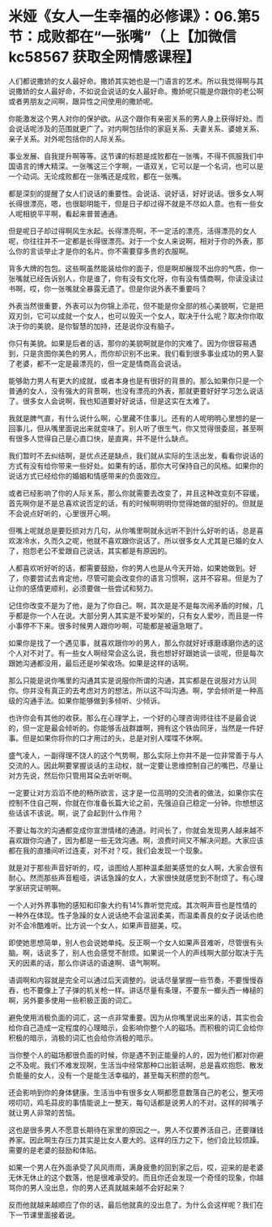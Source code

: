 # 米娅《女人一生幸福的必修课》：06.第5节：成败都在“一张嘴”（上【加微信 kc58567 获取全网情感课程】

人们都说撒娇的女人最好命。撒娇其实她也是一门语言的艺术。所以我觉得啊与其说撒娇的女人最好命，不如说会说话的女人最好命。撒娇呢只能是你跟你的老公啊或者男朋友之间啊，跟异性之间使用的撒娇呢。

你能激发这个男人对你的保护欲。从这个跟你有亲密关系的男人身上获得好处。而会说话呢涉及的范围就更广了。对内啊包括你的家庭关系、夫妻关系、婆媳关系、亲子关系。对外呢包括你的人际关系。

事业发展、自我提升啊等等。这节课的标题是成败都在一张嘴，不得不佩服我们中国语言的博大精深。一张嘴这三个字啊，一语双关，它可以是一个名词，也可以是一个动词。无论成败都在一张嘴还是成败，都在一张嘴。

都是深刻的提醒了女人们说话的重要性。会说话、说好话，好好说话。很多女人啊长得很漂亮，嗯，也很聪明能干，但是日子却过得不就是不尽如人意。也有一些女人呢相貌平平啊，看起来普普通通。

但是呢日子却过得啊风生水起。长得漂亮啊，不一定活的漂亮，活得漂亮的女人呢，你往往并不一定都是长得很漂亮。对于一个女人来说啊，相对于你的外表，那么你的言谈举止才是你的名片。你不需要穿多贵的衣服啊。

背多大牌的包包。这些啊虽然能装给你的面子，但是啊却展现不出你的气质，你一张嘴就已经告诉别人，你是谁了，你有没有文化呀，你有没有情商啊，你读没读过书啊，哎，你一张嘴就全暴露无遗了。但是你说外表不重要吗？

外表当然很重要，外表可以为你锦上添花，但不能是你全部的核心美貌啊，它是把双刃剑，它可以成就一个女人，也可以毁灭一个女人，取决于什么呢？取决你你取决于你的美貌，是你智慧的加持，还是说你没有脑子。

你只有美貌。如果是后者的话，那你的美貌啊就是你的灾难了。因为你很容易遇到，只是贪图你美色的男人，而你却识别不出来。我们看到很多事业成功的男人娶了老婆，都不一定是最漂亮的，但一定是情商高会说话。

能够助力男人有更大的成就，或者本身也是有很好的背景的。那么如果你只是一个普通的女人，没有强大的背景啊，也没有漂亮的外表，那就更要好好学习怎么说话了。很多女人会说啊，我也知道要好好说话，但是这实在太难了。

我就是脾气直，有什么说什么啊，心里藏不住事儿。还有的人呢明明心里想的是一回事儿，但从嘴里面说出来就变味了。别人听了很生气，你又觉得很委屈，甚至啊有很多人觉得自己是心直口快，是直爽，并不是什么缺点。

我们暂时不去纠结啊，是优点还是缺点，我们就从实际的生活出发，看看你说话的方式有没有给你带来一些好处。如果有的话，那你大可保持自己的风格。如果你的说话方式已经给你的婚姻和情感带来的负面效应。

或者已经影响了你的人际关系，那么你就需要去改变了，并且这种改变刻不容缓。首先啊你是不是总喜欢说否定的话，有的时候啊明明你觉得她做的挺好的。但就是不会说点好听的，心里很开心啊。

但嘴上呢就总是要贬损对方几句，从你嘴里啊就永远听不到什么好听的话，总是喜欢泼冷水，久而久之呢，他就不喜欢跟你说话了。所以很多女人尤其是已婚的女人了，抱怨老公不爱跟自己说话，其实都是有原因的。

人都喜欢听好听的话，都需要鼓励，你的男人也是从今天开始，如果她做到。好了，你要尝试去肯定他，尽管可能会改变你的语言习惯啊，这并不容易。但是为了让你的感情更顺利，必须要做一些尝试和努力。

记住你改变不是为了他，是为了你自己。啊，其次是是不是每次闹矛盾的时候，几乎都是你一个人在说。大部分男人其实是不爱吵架的，只有女人爱吵，而且是一件小事停不下来。很多时候男人跟你吵啊，可能都是被逼急眼了。

如果你是找了一个遇见事，就喜欢跟你吵的男人，那么你就好好琢磨琢磨你选的这个人对不对了。有一些女人啊经常会这么说，我也想好好跟她谈一谈呢，但是每次跟她沟通都没用，最后还是吵架收场。如果是这样的话啊。

那么只能是说你嘴里的沟通其实是说服你所谓的沟通，其实都是在说服对方认同你。你并没有真正的去考虑对方的想法，所以这不叫沟通。啊，学会倾听是一种高级的沟通手法。如果你能够做到多倾听、少倾诉。

也许你会有其他的收获。那么在心理学上，一个好的心理咨询师往往不是最会说的，但一定是最会倾听的。你能够舌战群雄啊，拥有这个铁齿同牙，当然是一件好事。但是如果你将你的口才用过的头，总是对别人喋喋不休啊。

盛气凌人，一副得理不饶人的这个气势啊，那么实际上你并不是一位非常善于与人交流的人。因此啊要掌握谈话的主动权，就一定要让思维控制自己的嘴巴，尽量让对方先说，然后你只管用耳朵去听听啊。

一定要让对方滔滔不绝的畅所欲言，这才是一位高明的交流者的做法，如果你实在控制不住自己啊，你就在你准备长篇大论之前，先强迫自己稳定一分钟。你想想这些话该不该说。啊，说了会起到什么作用？

不要让每次的沟通都变成你宣泄情绪的通道。时间长了，你就会发现男人越来越不喜欢跟你沟通了，因为都是一些无效沟通。啊，浪费时间又不解决问题。大家应该都在我的直播间听过连麦，对不对？哎，我们会发现一个现象。

就是对于那些声音好听的，哎，谈图给人那种温柔甜美感觉的女人啊，大家会很有耐心。然而那些声音粗哑，讲话急躁的女人，大家很快就感觉到不耐烦了。有心理学家研究证明啊。

一个人对外界事物的感知和印象大约有14%靠听觉完成。其次啊声音也是性情的一种外在体现。性子急躁的女人说话绝不会温润柔美，而温柔善良的女子说话也绝对不会冷酷难听。比方说一个女人，如果声音甜美，哎。

即使她思想简单，别人也会说她单纯。反正啊一个女人如果声音难听，尽管很有头脑。啊，话说多了，别人也会感觉不耐烦。如果说一个人的声线啊大部分取决于先天的因素的话，那么你讲话的语速啊、语气啊啊。

语调啊和内容就是完全可以通过后天调整的。说话尽量掌握一些节奏，不要慢慢吞吞，也不要像上了子弹的机关枪一样。讲话尽量有条理，不要东一榔头西一棒槌的啊，另外要多使用一些积极正面的词汇。

避免使用消极负面的词汇，这一点非常重要。因为从你嘴里说出来的话，其实也会给你自己造成一定程度的心理暗示，会影响你整个人的磁场。而积极的词汇会给你积极的暗示，消极的词汇也会给你消极的暗示。

当你整个人的磁场都很负面的时候，你是遇不到正能量的人的，因为他们都对你避之不及呢。我们不难发现啊，生活当中经常那种口出脏话啊，总是喜欢抱怨、散发负能量的女人，没有一个是能生活幸福的，甚至每天积攒的怨气。

还会影响到你的身体健康。生活当中有很多女人啊都愿意数落自己的老公，整天唠唠叨叨，鸡毛蒜皮的事情能说上一整天，每句话都是说男人的不对。这样的碎嘴子就让男人非常的苦恼。

这也是很多男人不愿意长期待在家里的原因之一。男人不仅要养活自己，还要赚钱养家。因此啊生存压力其实是比女人要大的。这样的压力之下，他们会比较烦躁。需要的是老婆的鼓励和体贴。

如果一个男人在外面承受了风风雨雨，满身疲惫的回到家之后，哎，迎来的是老婆无休无休止的这个数落，他是很难承受的。而且你还会发现一个奇怪的现象，你越骂你的男人没出息，你的男人还真就越来越不会好起来？

反而他就越来越顺应了你的话，最后他就真的没出息了。为什么会这样呢？我们在下一节课里面接着说。